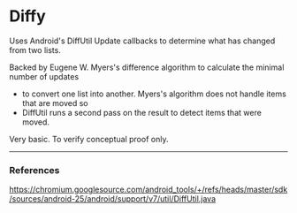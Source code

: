 # Diffy
Uses Android's DiffUtil Update callbacks to determine what has changed from two lists.

Backed by Eugene W. Myers's difference algorithm to calculate the minimal number of updates
 * to convert one list into another. Myers's algorithm does not handle items that are moved so
 * DiffUtil runs a second pass on the result to detect items that were moved.

Very basic. To verify conceptual proof only.

---

### References

<https://chromium.googlesource.com/android_tools/+/refs/heads/master/sdk/sources/android-25/android/support/v7/util/DiffUtil.java>
